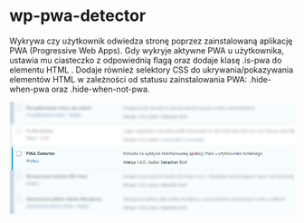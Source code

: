 # wp-pwa-detector
Wykrywa czy użytkownik odwiedza stronę poprzez zainstalowaną aplikację PWA (Progressive Web Apps). Gdy wykryje aktywne PWA u użytkownika, ustawia mu ciasteczko z odpowiednią flagą oraz dodaje klasę .is-pwa do elementu HTML <body>. Dodaje również selektory CSS do ukrywania/pokazywania elementów HTML w zależności od statusu zainstalowania PWA: .hide-when-pwa oraz .hide-when-not-pwa.
    
![screenshot](/screenshot.png?raw=true "screenshot") 
